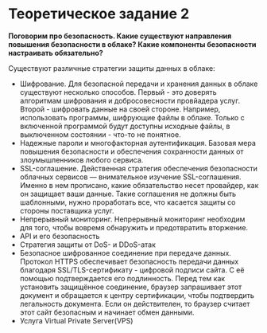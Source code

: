 # Теоретическое задание 2
**Поговорим про безопасность. Какие существуют направления повышения безопасности в облаке?
Какие компоненты безопасности настраивать обязательно?**

Существуют различные стратегии защиты данных в облаке:
* Шифрование. Для безопасной передачи и хранения данных в облаке существуют несколько способов. Первый - это доверять алгоритмам шифрования и добросовесности провйадера услуг. Второй - шифровать данные на своей стороне. Например, использовать программы, шифрующие файлы в облаке. Только с включенной программой будут доступны исходные файлы, в выключенном состоянии - что-то не понятное. 
* Надежные пароли и многофакторная аутентификация. Базовая мера повышения безопасности и обеспечения сохранности данных от злоумышленников любого сервиса.
* SSL-соглашение. Действенная стратегия обеспечения безопасности облачных сервисов — внимательное изучение SSL-соглашения. Именно в нем прописано, какие обязательство несет провайдер, как он защищает ваши данные. Такие соглашения не должны быть шаблонными, нужно проработать все, что касается защиты со стороны поставщика услуг.
* Непрерывный мониторинг. Непрерывный мониторинг необходим для того, чтобы вовремя обнаружить и предотвратить вторжение. 
* API и его безопасность
* Стратегия защиты от DoS- и DDoS-атак
* Безопасное шифрованное соединение при передаче данных. Протокол HTTPS обеспечивает безопасность передачи данных благодаря SSL/TLS-сертификату - цифровой подписи сайта. С её помощью подтверждается его подлинность. Перед тем как установить защищённое соединение, браузер запрашивает этот документ и обращается к центру сертификации, чтобы подтвердить легальность документа. Если он действителен, то браузер считает этот сайт безопасным и начинает обмен данными.
* Услуга Virtual Private Server(VPS)

